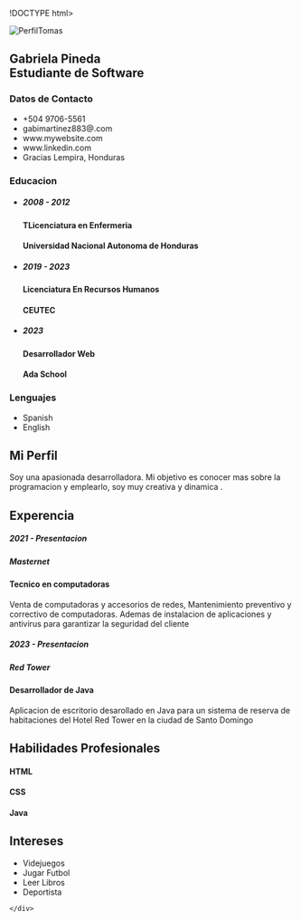 !DOCTYPE html>
<html lang="es">

<head>
    <meta charset="UTF-8">
    <meta name="viewport" content="width=device-width, initial-scale=1.0">
    <title>Hoja de Vida</title>
    <link rel="stylesheet" href="https://cdnjs.cloudflare.com/ajax/libs/font-awesome/4.7.0/css/font-awesome.css"
        integrity="sha512-5A8nwdMOWrSz20fDsjczgUidUBR8liPYU+WymTZP1lmY9G6Oc7HlZv156XqnsgNUzTyMefFTcsFH/tnJE/+xBg=="
        crossorigin="anonymous" referrerpolicy="no-referrer" />
    <link rel="stylesheet" href="style.css">
</head>

<body>
    <div class="contenido">
        <div class="lado_izquierdo">
            <div class="perfil">
                <div class="Imagen">
                    <img src="Perfil.png" alt="PerfilTomas">
                </div>
                <h2>Gabriela Pineda <br><span>Estudiante de Software</span></h2>
            </div>
            <div class="Informacion">
                <h3 class="Titulo">Datos de Contacto</h3>
                <ul>
                    <li>
                        <span class="icon"><i class="fa fa-whatsapp" aria-hidden="true"></i></span>
                        <span class="text">+504 9706-5561</span>
                    </li>
                    <li>
                        <span class="icon"><i class="fa fa-envelope-o" aria-hidden="true"></i></span>
                        <span class="text">gabimartinez883@.com</span>
                    </li>
                    <li>
                        <span class="icon"><i class="fa fa-globe" aria-hidden="true"></i></span>
                        <span class="text">www.mywebsite.com</span>
                    </li>
                    <li>
                        <span class="icon"><i class="fa fa-linkedin" aria-hidden="true"></i></span>
                        <span class="text">www.linkedin.com</span>
                    </li>
                    <li>
                        <span class="icon"><i class="fa fa-map-marker" aria-hidden="true"></i></span>
                        <span class="text">Gracias Lempira, Honduras</span>
                    </li>
                </ul>
            </div>
            <div class="Informacion Educativa">
                <h3 class="Titulo">Educacion</h3>
                <ul>
                    <li>
                        <h5>2008 - 2012</h5>
                        <h4>TLicenciatura en Enfermeria</h4>
                        <h4>Universidad Nacional Autonoma de Honduras</h4>
                    </li>
                    <li>
                        <h5>2019 - 2023</h5>
                        <h4>Licenciatura En Recursos Humanos</h4>
                        <h4>CEUTEC</h4>
                    </li>
                    <li>
                        <h5>2023 </h5>
                        <h4>Desarrollador Web</h4>
                        <h4>Ada School</h4>
                    </li>
                </ul>
            </div>
            <div class="Informacion Lenguajes">
                <h3 class="Titulo">Lenguajes</h3>
                <ul>
                    <li>
                        <span class="text">Spanish</span>
                        <span class="porcentaje">
                            <div style="width: 100%;"></div>
                        </span>
                    </li>
                    <li>
                        <span class="text">English</span>
                        <span class="porcentaje">
                            <div style="width: 40%;"></div>
                        </span>
                    </li>
                </ul>
            </div>
        </div>
        <div class="lado_derecho">
            <div class="Acerca">
                <h2 class="Titulo2">Mi Perfil</h2>
                <p>Soy una apasionada desarrolladora. Mi objetivo es conocer mas sobre la programacion 
                              y emplearlo, soy muy creativa y dinamica .</p>
            </div>
            <div class="Acerca">
                <h2 class="Titulo2">Experencia</h2>
                <div class="box">
                    <div class="Compania">
                        <h5>2021 - Presentacion</h5>
                        <h5>Masternet</h5>
                    </div>
                    <div class="text">
                        <h4>Tecnico en computadoras</h4>
                        <p>Venta de computadoras y accesorios de redes, Mantenimiento preventivo y correctivo de
                            computadoras. Ademas de instalacion de aplicaciones y antivirus para garantizar la seguridad
                            del cliente</p>
                    </div>
                </div>
                <div class="box">
                    <div class="Compania">
                        <h5>2023 - Presentacion</h5>
                        <h5>Red Tower</h5>
                    </div>
                    <div class="text">
                        <h4>Desarrollador de Java </h4>
                        <p>Aplicacion de escritorio desarollado en Java para un sistema de reserva de habitaciones del
                            Hotel Red Tower en la ciudad de Santo Domingo</p>
                    </div>
                </div>
            </div>
            <div class="Acerca habilidades">
                <h2 class="Titulo2">Habilidades Profesionales</h2>
                <div class="box">
                    <h4>HTML</h4>
                    <div class="porcentaje">
                        <div style="width: 95%;"></div>
                    </div>
                </div>
                <div class="box">
                    <h4>CSS</h4>
                    <div class="porcentaje">
                        <div style="width: 40%;"></div>
                    </div>
                </div>
                <div class="box">
                    <h4>Java</h4>
                    <div class="porcentaje">
                        <div style="width: 65%;"></div>
                    </div>
                </div>
            </div>
            <div class="Acerca Intereses">
                <h2 class="Titulo2">Intereses</h2>
                <ul>
                    <li> <i class="fa fa-gamepad" aria-hidden="true"></i> Videjuegos
                    </li>
                    <li> <i class="fa fa-futbol-o" aria-hidden="true"></i>
                        Jugar Futbol
                    </li>
                    <li> <i class="fa fa-book" aria-hidden="true"></i>
                        Leer Libros
                    </li>
                    <li><i class="fa fa-flag-checkered" aria-hidden="true"></i>
                        Deportista
                    </li>
                </ul>
            </div>
        </div>

    </div>
</body>

</html>